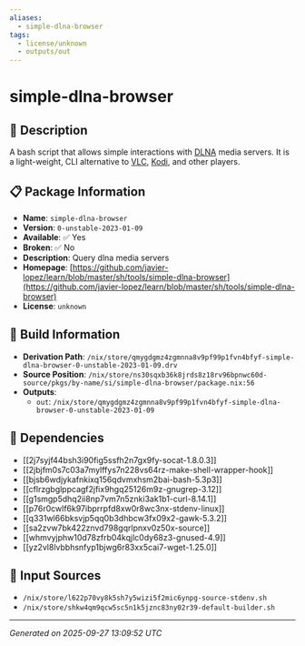 ```yaml
---
aliases:
  - simple-dlna-browser
tags:
  - license/unknown
  - outputs/out
---
```


# simple-dlna-browser

## 📝 Description

A bash script that allows simple interactions with [DLNA] media servers.
It is a light-weight, CLI alternative to [VLC], [Kodi], and other players.

[DLNA]: https://en.wikipedia.org/wiki/Digital_Living_Network_Alliance
[Kodi]: https://kodi.tv/
[VLC]: https://www.videolan.org/vlc/


## 📋 Package Information

- **Name**: `simple-dlna-browser`
- **Version**: `0-unstable-2023-01-09`
- **Available**: ✅ Yes
- **Broken**: ✅ No
- **Description**: Query dlna media servers
- **Homepage**: [https://github.com/javier-lopez/learn/blob/master/sh/tools/simple-dlna-browser](https://github.com/javier-lopez/learn/blob/master/sh/tools/simple-dlna-browser)
- **License**: `unknown`

## 🔧 Build Information

- **Derivation Path**: `/nix/store/qmygdgmz4zgmnna8v9pf99p1fvn4bfyf-simple-dlna-browser-0-unstable-2023-01-09.drv`
- **Source Position**: `/nix/store/ns30sqxb36k8jrds8z18rv96bpnwc60d-source/pkgs/by-name/si/simple-dlna-browser/package.nix:56`
- **Outputs**:
  - `out`:  `/nix/store/qmygdgmz4zgmnna8v9pf99p1fvn4bfyf-simple-dlna-browser-0-unstable-2023-01-09`

## 🔗 Dependencies

- [[2j7syjf44bsh3i90fig5ssfh2n7gx9fy-socat-1.8.0.3]]
- [[2jbjfm0s7c03a7mylffys7n228vs64rz-make-shell-wrapper-hook]]
- [[bjsb6wdjykafnkixq156qdvmxhsm2bai-bash-5.3p3]]
- [[cflrzgbglppcagf2jfix9hgq25126m9z-gnugrep-3.12]]
- [[g1smgp5dhq2ii8np7vm7n5znki3ak1b1-curl-8.14.1]]
- [[p76r0cwlf6k97ibprrpfd8xw0r8wc3nx-stdenv-linux]]
- [[q331wl66bksvjp5qq0b3dhbcw3fx09x2-gawk-5.3.2]]
- [[sa2zvw7bk422znvd798gqrlpnxv0z50x-source]]
- [[whmvyjphw10d78zfrb04kqjlc0dy68z3-gnused-4.9]]
- [[yz2vl8lvbbhsnfyp1bjwg6r83xx5cai7-wget-1.25.0]]

## 📁 Input Sources

- `/nix/store/l622p70vy8k5sh7y5wizi5f2mic6ynpg-source-stdenv.sh`
- `/nix/store/shkw4qm9qcw5sc5n1k5jznc83ny02r39-default-builder.sh`

---
*Generated on 2025-09-27 13:09:52 UTC*
